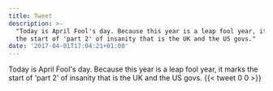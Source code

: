 ```yaml
---
title: Tweet
description: >-
  "Today is April Fool's day. Because this year is a leap fool year, it marks
  the start of 'part 2' of insanity that is the UK and the US govs."
date: '2017-04-01T17:04:21+01:00'
---
```

Today is April Fool's day. Because this year is a leap fool year, it marks the start of 'part 2' of insanity that is the UK and the US govs.
      {{< tweet 0 0 >}}
    
